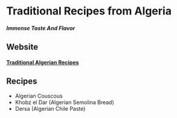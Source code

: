 # Traditional Recipes from Algeria
#### _Immense Taste And Flavor_
## Website
#### [Traditional Algerian Recipes](https://adembendjama.github.io/algerian-recipes/)
## Recipes 
- Algerian Couscous
- Khobz el Dar (Algerian Semolina Bread)
- Dersa (Algerian Chile Paste)
